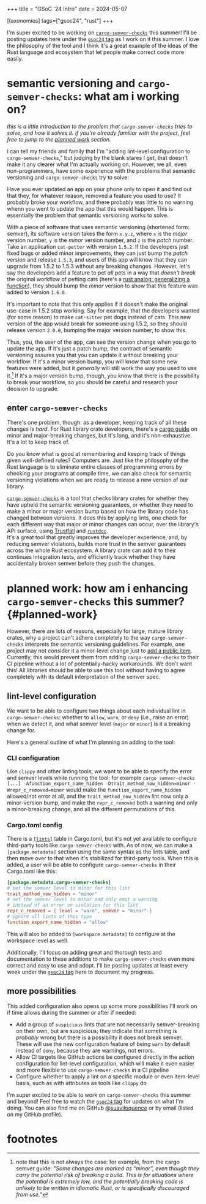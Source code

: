 +++
title = "GSoC '24 Intro"
date = 2024-05-07

[taxonomies]
tags=["gsoc24", "rust"]
+++

I'm super excited to be working on [`cargo-semver-checks`](https://github.com/obi1kenobi/cargo-semver-checks) this summer! I'll be posting updates here under the [`gsoc24` tag](/tags/gsoc24) as I work on it this summer.  I love the philosophy of the tool and I think it's a great example of the ideas of the Rust language and ecosystem that let people make correct code more easily.

# semantic versioning and `cargo-semver-checks`: what am i working on?

*this is a little introduction to the problem that `cargo-semver-checks` tries to solve, and how it solves it.  if you're already familiar with the project, feel free to jump to the [planned work](#planned-work) section.*

I can tell my friends and family that I'm "adding lint-level configuration to `cargo-semver-checks`," but judging by the blank stares I get, that doesn't make it any clearer what I'm actually working on.  However, we all, even non-programmers, have some experience with the problems that semantic versioning and `cargo-semver-checks` try to solve:

Have you ever updated an app on your phone only to open it and find out that they, for whatever reason, removed a feature you used to use?  It probably broke your workflow, and there probably was little to no warning whenn you went to update the app that this would happen.  This is essentially the problem that semantic versioning works to solve.

With a piece of software that uses semantic versioning (shortened form: semver), its software version takes the form `x.y.z`, where `x` is the *major* version number, `y` is the *minor* version number, and `z` is the *patch* number.  Take an application `cat-petter` with version `1.5.2`. If the developers just fixed bugs or added minor improvements, they can just bump the *patch* version and release `1.5.3`, and users of this app will know that they can upgrade from 1.5.2 to 1.5.3 without any breaking changes.  However, let's say the developers add a feature to pet *all* pets in a way that *doesn't break* the original workflow of petting cats (here's a [rust analog: generalizing a function](https://doc.rust-lang.org/cargo/reference/semver.html#fn-generalize-compatible)), they should bump the *minor* version to show that this feature was added to version `1.6.0`.

It's important to note that this only applies if it doesn't make the original use-case in 1.5.2 stop working.  Say for example, that the developers wanted (for some reason) to make `cat-sitter` pet dogs instead of cats.  This new version of the app would break for someone using 1.5.2, so they should release version `2.0.0`, bumping the major version number, to show this.

Thus, you, the user of the app, can see the version change when you go to update the app.  If it's just a patch bump, the contract of semantic versioning assures you that you can update it without breaking your workflow.  If it's a minor version bump, you will know that some new features were added, but it *generally* will still work the way you used to use it.[^1]  If it's a major version bump, though, you know that there is the possibility to break your workflow, so you should be careful and research your decision to upgrade.

## enter `cargo-semver-checks`

There's one problem, though: as a developer, keeping track of all these changes is *hard*.  For Rust library crate developers, there's a [cargo guide](https://doc.rust-lang.org/cargo/reference/semver.html) on minor and major-breaking changes, but it's long, and it's non-exhaustive.  It's a lot to keep track of.

Do you know what is good at remembering and keeping track of things given well-defined rules? Computers are.  Just like the philosophy of the Rust language is to eliminate entire classes of programming errors by checking your programs at compile time, we can also check for semantic versioning violations when we are ready to release a new version of our library.

[`cargo-semver-checks`](https://github.com/obi1kenobi/cargo-semver-checks) is a tool that checks library crates for whether they have upheld the semantic versioning guarantees, or whether they need to make a minor or major version bump based on how the library code has changed between versions.  It does this by applying lints, one check for each different way that major or minor changes can occur, over the library's API surface, using [Trustfall](https://github.com/obi1kenobi/trustfall) and [`rustdoc`](https://doc.rust-lang.org/rustdoc/index.html).  
It's a great tool that greatly improves the developer experience, and, by reducing semver violations, builds more trust in the semver guarantees across the whole Rust ecosystem.  A library crate can add it to their continues integration tests, and efficiently track whether they have accidentally broken semver before they push the changes.

# planned work: how am i enhancing `cargo-semver-checks` this summer? {#planned-work}

However, there are lots of reasons, especially for large, mature library crates, why a project can't adhere completely to the way `cargo-semver-checks` interprets the semantic versioning guidelines.  For example, one project may not consider it a minor-level change just to [add a public item](https://doc.rust-lang.org/cargo/reference/semver.html#item-new).  Currently, this would prevent them from adding `cargo-semver-checks` to their CI pipeline without a lot of potentially-hacky workarounds.  We don't want this! All libraries should be able to use this tool without having to agree completely with its default interpretation of the semver spec.

## lint-level configuration

We want to be able to configure two things about each individual lint in `cargo-semver-checks`: whether to `allow`, `warn`, or `deny` (i.e., raise an error) when we detect it, and what semver level (`major` or `minor`) is it a breaking change for.  

Here's a general outline of what I'm planning on adding to the tool:

### CLI configuration

Like `clippy` and other linting tools, we want to be able to specify the error and semver levels while running the tool: for example `cargo semver-checks [...] -Afunction_export_name_hidden -Dtrait_method_now_hidden=minor -Wrepr_c_removed=minor` would make the `function_export_name_hidden` allowed/not error at all, and the `trait_method_now_hidden` lint now only a minor-version bump, and make the `repr_c_removed` both a warning and only a minor-breaking change, and all the different permutations of this.

### Cargo.toml config

There is a [`[lints]`](https://doc.rust-lang.org/cargo/reference/manifest.html#the-lints-section) table in Cargo.toml, but it's not yet available to configure third-party tools like `cargo-semver-checks` with.  As of now, we can make a `[package.metadata]` section using the same syntax as the lints table, and then move over to that when it's stabilized for third-party tools.  When this is added, a user will be able to configure `cargo-semver-checks` in their Cargo.toml like this:

```toml
[package.metadata.cargo-semver-checks]
# set the semver level to minor for this lint
trait_method_now_hidden = "minor"
# set the semver level to minor and only emit a warning
# instead of an error on violation for this lint
repr_c_removed = { level = "warn", semver = "minor" }
# ignore all lints of this type
function_export_name_hidden = "allow"
```

This will also be added to `[workspace.metadata]` to configure at the workspace level as well.

Additionally, I'll focus on adding great and thorough tests and documentation to these additions to make `cargo-semver-checks` even more correct and easy to use and adopt.  I'll be posting updates at least every week under the [`gsoc24` tag](/tags/gsoc24) here to document my progress.

## more possibilities

This added configuration also opens up some more possibilities I'll work on if time allows during the summer or after if needed:

 - Add a group of `suspicious` lints that are not necessarily semver-breaking on their own, but are suspicious; they indicate that something is *probably* wrong but there is a possibility it does not break semver.  These will use the new configuration feature of being `warn` by default instead of `deny`, because they are warnings, not errors.
 - Allow CI targets like GitHub actions be configured directly in the action configuration for lint-level configuration, which will make it even easier and more flexible to use `cargo-semver-checks` in a CI pipeline
 - Configure whether to apply a lint on a specific module or even item-level basis, such as with attributes as tools like `clippy` do

 I'm super excited to be able to work on `cargo-semver-checks` this summer and beyond! Feel free to watch the [`gsoc24` tag](/tags/gsoc24) for updates on what I'm doing.  You can also find me on GitHub [@suaviloquence](https://github.com/suaviloquence) or by email (listed on my GitHub profile).


# footnotes

[^1]: note that this is not always the case: for example, from the cargo semver guide: *"Some changes are marked as “minor”, even though they carry the potential risk of breaking a build. This is for situations where the potential is extremely low, and the potentially breaking code is unlikely to be written in idiomatic Rust, or is specifically discouraged from use."*

